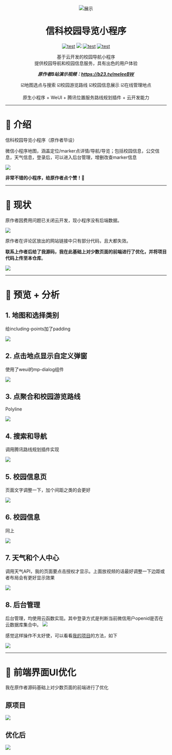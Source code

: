 <div align="center">

![展示](README/logo.png) 
    <h1> 信科校园导览小程序 </h1>

[![test](https://gitee.com/talmudmaster/GIIT-campus-guide/badge/star.svg?theme=dark)](https://gitee.com/talmudmaster/GIIT-campus-guide)
[![](https://img.shields.io/github/stars/talmudmaster/GIIT-campus-guide)](https://github.com/talmudmaster/GIIT-campus-guide)
[![test](https://img.shields.io/badge/platform-微信小程序-green)](https://developers.weixin.qq.com/miniprogram/dev/framework/)
[![test](https://img.shields.io/badge/bilibili原作者-@四枂天-green)](https://space.bilibili.com/228827950)

基于云开发的校园导航小程序  
提供校园导航和校园信息服务，具有出色的用户体验

***原作者B站演示视频：https://b23.tv/meIeeBW***  

☑️地图选点与搜索  ☑️校园游览路线  ☑️校园信息展示  ☑️在线管理地点


原生小程序 + WeUI + 腾讯位置服务路线规划插件 + 云开发能力
</div>

---

# 📖 介绍

信科校园导览小程序（原作者毕设）  

微信小程序地图，涵盖定位/marker点详情/导航/导览；包括校园信息，公交信息，天气信息，登录后，可以进入后台管理，增删改查marker信息  

![](README/miniprogrammer.png)

**非常不错的小程序，给原作者点个赞！💖**

---

# 📢 现状

原作者因费用问题已关闭云开发，现小程序没有后端数据。  

![](README/close.png)

原作者在评论区放出的网站链接中只有部分代码，且大都失效。

**联系上作者后给了我源码，我在此基础上对少数页面的前端进行了优化，并将项目代码上传至本仓库**。  

![](README/store.png)

---

# 🤩 预览 + 分析

## 1. 地图和选择类别

给including-points加了padding

![](README/1.png)  

## 2. 点击地点显示自定义弹窗

使用了weui的mp-dialog组件

![](README/2.png)

## 3. 点聚合和校园游览路线

Polyline

![](README/3.png)

## 4. 搜索和导航

调用腾讯路线规划插件实现

![](README/4.png)

## 5. 校园信息页

页面文字调整一下，加个间距之类的会更好

![](README/5.png)

## 6. 校园信息

同上

![](README/6.png)

## 7. 天气和个人中心

调用天气API，我的页面要点击授权才显示。上面放视频的话最好调整一下边距或者布局会有更好显示效果

![](README/7.png)

## 8. 后台管理

后台管理，均使用云函数实现。其中登录方式是判断当前微信用户openid是否在云数据库集合中。
![](README/8.png)

感觉这样操作不太好使，可以看看[我的项目](https://gitee.com/talmudmaster/GLU-Campus-Guide)的方法，如下

![](README/guanli.png)

---

# 🎨 前端界面UI优化

我在原作者源码基础上对少数页面的前端进行了优化

## 原项目

![](README/origin.png)

## **优化后**

![](README/optimize.png)
